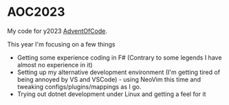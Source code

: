 # AOC2023
My code for y2023 [AdventOfCode](https://adventofcode.com).

This year I'm focusing on a few things

- Getting some experience coding in F# (Contrary to some legends I have almost no experience in it)
- Setting up my alternative development environment (I'm getting tired of being annoyed by VS and VSCode) - using NeoVim this time and tweaking configs/plugins/mappings as I go.
- Trying out dotnet development under Linux and getting a feel for it

